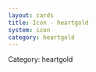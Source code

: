 ```yaml
---
layout: cards
title: Icon - heartgold
system: icon
category: heartgold
---
```

<div class="alert alert-secondary mb-4"><span class="i18n innerHTML-category">Category: </span><span class="i18n innerHTML-cat-heartgold">heartgold</span></div>
